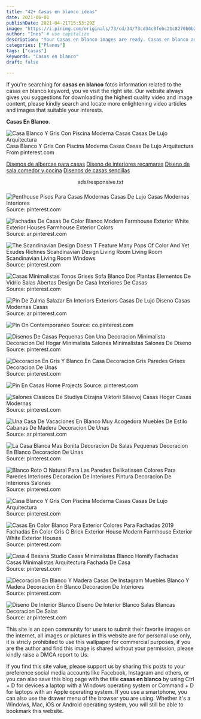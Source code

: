 ```yaml
---
title: "42+ Casas en blanco ideas"
date: 2021-06-01
publishDate: 2021-04-21T15:53:29Z
image: "https://i.pinimg.com/originals/73/cd/34/73cd34c0febc21c8270b0b2feee1bfec.jpg"
author: "Ines" # use capitalize
description: "Your Casas en blanco images are ready. Casas en blanco are a topic that is being searched for and liked by netizens now. You can Download the Casas en blanco files here. Download all royalty-free photos and vectors."
categories: ["Planos"]
tags: ["casas"]
keywords: "Casas en blanco"
draft: false

---
```


If you're searching for **casas en blanco** fotos information related to the casas en blanco keyword, you ve visit the right  site.  Our website always  gives you  suggestions  for downloading  the highest  quality video and image  content, please kindly search and locate more enlightening video articles and images  that suitable your interests.

**Casas En Blanco**. 

![Casa Blanco Y Gris Con Piscina Moderna Casas Casas De Lujo Arquitectura](https://i.pinimg.com/originals/c5/3e/ae/c53eaecaa425c7bb7e22c2461a10bb04.jpg "Casa Blanco Y Gris Con Piscina Moderna Casas Casas De Lujo Arquitectura")
Casa Blanco Y Gris Con Piscina Moderna Casas Casas De Lujo Arquitectura From pinterest.com

[Disenos de albercas para casas](/disenos-de-albercas-para-casas/)
[Diseno de interiores recamaras](/diseno-de-interiores-recamaras/)
[Diseno de sala comedor y cocina](/diseno-de-sala-comedor-y-cocina/)
[Disenos de casas sencillas](/disenos-de-casas-sencillas/)
<div class="d-block p-4">
<center><noscript><span>ads/responsive.txt</span></noscript></center>
</div>


### 

 


![Penthouse Pisos Para Casas Modernas Casas De Lujo Casas Modernas Interiores](https://i.pinimg.com/originals/9c/58/b2/9c58b25714d93b07a44940ab1cf10222.jpg "Penthouse Pisos Para Casas Modernas Casas De Lujo Casas Modernas Interiores")
Source: pinterest.com

 

![Fachadas De Casas De Color Blanco Modern Farmhouse Exterior White Exterior Houses Farmhouse Exterior Colors](https://i.pinimg.com/originals/1c/28/e7/1c28e781d48a8aa964927a54e928b236.jpg "Fachadas De Casas De Color Blanco Modern Farmhouse Exterior White Exterior Houses Farmhouse Exterior Colors")
Source: ar.pinterest.com

 

![The Scandinavian Design Doesn T Feature Many Pops Of Color And Yet Exudes Richnes Scandinavian Design Living Room Living Room Scandinavian Living Room Windows](https://i.pinimg.com/originals/05/84/c7/0584c790937e5d2ece87b3a0e6709fef.jpg "The Scandinavian Design Doesn T Feature Many Pops Of Color And Yet Exudes Richnes Scandinavian Design Living Room Living Room Scandinavian Living Room Windows")
Source: pinterest.com

 

![Casas Minimalistas Tonos Grises Sofa Blanco Dos Plantas Elementos De Vidrio Salas Abertas Design De Casa Interiores De Casas](https://i.pinimg.com/736x/44/e3/ba/44e3bab112a3db3f610ab2cdecc9c142.jpg "Casas Minimalistas Tonos Grises Sofa Blanco Dos Plantas Elementos De Vidrio Salas Abertas Design De Casa Interiores De Casas")
Source: pinterest.com

 

![Pin De Zulma Salazar En Interiors Exteriors Casas De Lujo Diseno Casas Modernas Casas](https://i.pinimg.com/originals/e1/3c/a2/e13ca29e0c92994e8739019014613d59.jpg "Pin De Zulma Salazar En Interiors Exteriors Casas De Lujo Diseno Casas Modernas Casas")
Source: ar.pinterest.com

 

![Pin On Contemporaneo](https://i.pinimg.com/564x/26/1a/cb/261acbb1f27d10b85862bcafee7a387e.jpg "Pin On Contemporaneo")
Source: co.pinterest.com

 

![Disenos De Casas Pequenas Con Una Decoracion Minimalista Decoracion Del Hogar Minimalista Salones Minimalistas Salones De Diseno](https://i.pinimg.com/originals/e4/6c/1a/e46c1ac77ff26c54f94d7618ce9662de.jpg "Disenos De Casas Pequenas Con Una Decoracion Minimalista Decoracion Del Hogar Minimalista Salones Minimalistas Salones De Diseno")
Source: pinterest.com

 

![Decoracion En Gris Y Blanco En Casa Decoracion Gris Paredes Grises Decoracion De Unas](https://i.pinimg.com/originals/0c/e6/d6/0ce6d6225ffe18700e5179f2dc24151b.jpg "Decoracion En Gris Y Blanco En Casa Decoracion Gris Paredes Grises Decoracion De Unas")
Source: pinterest.com

 

![Pin En Casas Home Projects](https://i.pinimg.com/originals/1d/e0/02/1de00249b0bf6057d442f3115bc03571.jpg "Pin En Casas Home Projects")
Source: pinterest.com

 

![Salones Clasicos De Studiya Dizajna Viktorii Silaevoj Casas Hogar Casas Modernas](https://i.pinimg.com/originals/4d/ce/66/4dce66e8bf5f8538d08197977e778267.jpg "Salones Clasicos De Studiya Dizajna Viktorii Silaevoj Casas Hogar Casas Modernas")
Source: pinterest.com

 

![Una Casa De Vacaciones En Blanco Muy Acogedora Muebles De Estilo Cabanas De Madera Decoracion De Unas](https://i.pinimg.com/originals/cd/27/9a/cd279ad7e9cf08c4e3dae2a504d39b39.jpg "Una Casa De Vacaciones En Blanco Muy Acogedora Muebles De Estilo Cabanas De Madera Decoracion De Unas")
Source: ar.pinterest.com

 

![La Casa Blanca Mas Bonita Decoracion De Salas Pequenas Decoracion En Blanco Decoracion De Unas](https://i.pinimg.com/originals/f8/13/90/f813908e175ba1d564cf58f198ae3fc6.jpg "La Casa Blanca Mas Bonita Decoracion De Salas Pequenas Decoracion En Blanco Decoracion De Unas")
Source: pinterest.com

 

![Blanco Roto O Natural Para Las Paredes Delikatissen Colores Para Paredes Interiores Decoracion De Interiores Pintura Decoracion De Interiores Salones](https://i.pinimg.com/originals/c6/8c/ca/c68cca3b7917c07e36eddcfb54c356a6.jpg "Blanco Roto O Natural Para Las Paredes Delikatissen Colores Para Paredes Interiores Decoracion De Interiores Pintura Decoracion De Interiores Salones")
Source: pinterest.com

 

![Casa Blanco Y Gris Con Piscina Moderna Casas Casas De Lujo Arquitectura](https://i.pinimg.com/originals/c5/3e/ae/c53eaecaa425c7bb7e22c2461a10bb04.jpg "Casa Blanco Y Gris Con Piscina Moderna Casas Casas De Lujo Arquitectura")
Source: pinterest.com

 

![Casas En Color Blanco Para Exterior Colores Para Fachadas 2019 Fachadas En Color Gris C Brick Exterior House Modern Farmhouse Exterior White Exterior Houses](https://i.pinimg.com/564x/c9/14/7b/c9147b085dc581b3ce7fa85b325dd65b.jpg "Casas En Color Blanco Para Exterior Colores Para Fachadas 2019 Fachadas En Color Gris C Brick Exterior House Modern Farmhouse Exterior White Exterior Houses")
Source: pinterest.com

 

![Casa 4 Besana Studio Casas Minimalistas Blanco Homify Fachadas Casas Minimalistas Arquitectura Fachada De Casa](https://i.pinimg.com/originals/91/ae/ec/91aeecf6e0defca17900bc36fec6d59a.jpg "Casa 4 Besana Studio Casas Minimalistas Blanco Homify Fachadas Casas Minimalistas Arquitectura Fachada De Casa")
Source: pinterest.com

 

![Decoracion En Blanco Y Madera Casas De Instagram Muebles Blanco Y Madera Decoracion En Blanco Decoracion De Interiores](https://i.pinimg.com/736x/7d/e3/f8/7de3f821044076758fb52cd1970cbdbd.jpg "Decoracion En Blanco Y Madera Casas De Instagram Muebles Blanco Y Madera Decoracion En Blanco Decoracion De Interiores")
Source: pinterest.com

 

![Diseno De Interior Blanco Diseno De Interior Blanco Salas Blancas Decoracion De Salas](https://i.pinimg.com/originals/73/cd/34/73cd34c0febc21c8270b0b2feee1bfec.jpg "Diseno De Interior Blanco Diseno De Interior Blanco Salas Blancas Decoracion De Salas")
Source: ar.pinterest.com

 

This site is an open community for users to submit their favorite images on the internet, all images or pictures in this website are for personal use only, it is stricly prohibited to use this wallpaper for commercial purposes, if you are the author and find this image is shared without your permission, please kindly raise a DMCA report to Us.

If you find this site value, please support us by sharing this posts to your preference social media accounts like Facebook, Instagram and others, or you can also save this blog page with the title **casas en blanco** by using Ctrl + D for devices a laptop with a Windows operating system or Command + D for laptops with an Apple operating system. If you use a smartphone, you can also use the drawer menu of the browser you are using. Whether it's a Windows, Mac, iOS or Android operating system, you will still be able to bookmark this website.
